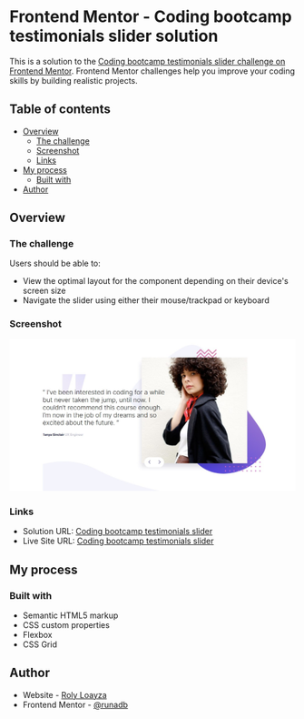 # Frontend Mentor - Coding bootcamp testimonials slider solution

This is a solution to the [Coding bootcamp testimonials slider challenge on Frontend Mentor](https://www.frontendmentor.io/challenges/coding-bootcamp-testimonials-slider-4FNyLA8JL). Frontend Mentor challenges help you improve your coding skills by building realistic projects. 

## Table of contents

- [Overview](#overview)
  - [The challenge](#the-challenge)
  - [Screenshot](#screenshot)
  - [Links](#links)
- [My process](#my-process)
  - [Built with](#built-with)
- [Author](#author)

## Overview

### The challenge

Users should be able to:

- View the optimal layout for the component depending on their device's screen size
- Navigate the slider using either their mouse/trackpad or keyboard

### Screenshot

![](./screenshot.jpg)


### Links

- Solution URL: [Coding bootcamp testimonials slider](https://github.com/runadb/frontendmentor-challenges/tree/master/junior/coding-bootcamp-testimonials-slider-master)
- Live Site URL: [Coding bootcamp testimonials slider](https://runadb.github.io/frontendmentor-challenges/junior/coding-bootcamp-testimonials-slider-master/index.html)

## My process

### Built with

- Semantic HTML5 markup
- CSS custom properties
- Flexbox
- CSS Grid

## Author

- Website - [Roly Loayza](https://github.com/runadb)
- Frontend Mentor - [@runadb](https://www.frontendmentor.io/profile/runadb)

